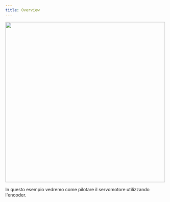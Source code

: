```yaml
---
title: Overview
---
```

<img src="http://projects.ebmstore.it/images/servo-encoder/1.jpg" alt="" style="width: 500px;"/>

In questo esempio vedremo come pilotare il servomotore utilizzando l'encoder.
